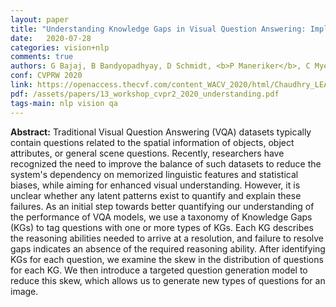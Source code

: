 ```yaml
---
layout: paper
title: "Understanding Knowledge Gaps in Visual Question Answering: Implications for Gap Identification and Testing"
date:   2020-07-28
categories: vision+nlp
comments: true
authors: G Bajaj, B Bandyopadhyay, D Schmidt, <b>P Maneriker</b>, C Myers, S Parthasarathy
conf: CVPRW 2020
link: https://openaccess.thecvf.com/content_WACV_2020/html/Chaudhry_LEAF-QA_Locate_Encode__Attend_for_Figure_Question_Answering_WACV_2020_paper.html
pdf: /assets/papers/13_workshop_cvpr2_2020_understanding.pdf
tags-main: nlp vision qa
---
```


**Abstract:** Traditional Visual Question Answering (VQA) datasets typically contain questions related to the spatial information of objects, object attributes, or general scene questions. Recently, researchers have recognized the need to improve the balance of such datasets to reduce the system's dependency on memorized linguistic features and statistical biases, while aiming for enhanced visual understanding. However, it is unclear whether any latent patterns exist to quantify and explain these failures. As an initial step towards better quantifying our understanding of the performance of VQA models, we use a taxonomy of Knowledge Gaps (KGs) to tag questions with one or more types of KGs. Each KG describes the reasoning abilities needed to arrive at a resolution, and failure to resolve gaps indicates an absence of the required reasoning ability. After identifying KGs for each question, we examine the skew in the distribution of questions for each KG. We then introduce a targeted question generation model to reduce this skew, which allows us to generate new types of questions for an image.